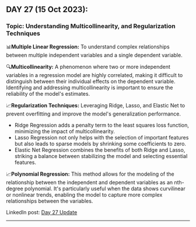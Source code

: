 
## **DAY 27 (15 Oct 2023):**
### Topic: Understanding Multicollinearity, and Regularization Techniques

📊**Multiple Linear Regression:** To understand complex relationships between multiple independent variables and a single dependent variable.

🔍**Multicollinearity:** A phenomenon where two or more independent variables in a regression model are highly correlated, making it difficult to distinguish between their individual effects on the dependent variable. Identifying and addressing multicollinearity is important to ensure the reliability of the model's estimates.

📈**Regularization Techniques:** Leveraging Ridge, Lasso, and Elastic Net to prevent overfitting and improve the model's generalization performance. 
- Ridge Regression adds a penalty term to the least squares loss function, minimizing the impact of multicollinearity.
- Lasso Regression not only helps with the selection of important features but also leads to sparse models by shrinking some coefficients to zero.
- Elastic Net Regression combines the benefits of both Ridge and Lasso, striking a balance between stabilizing the model and selecting essential features.

📈**Polynomial Regression:** This method allows for the modeling of the relationship between the independent and dependent variables as an nth-degree polynomial. It's particularly useful when the data shows curvilinear or nonlinear trends, enabling the model to capture more complex relationships between the variables.

LinkedIn post: [Day 27 Update](https://www.linkedin.com/posts/ravi6123_linear-regression-part-2-regularization-activity-7119382916261941248-ddC8?utm_source=share&utm_medium=member_desktop)

---
